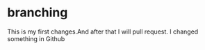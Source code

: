 # branching

This is my first changes.And after that I will pull request.
I changed something in Github
